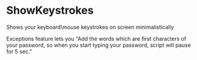 # ShowKeystrokes
Shows your keyboard\mouse keystrokes on screen minimalistically

Exceptions feature lets you "Add the words which are first characters of your password, so when you start typing your password, script will pause for 5 sec."
